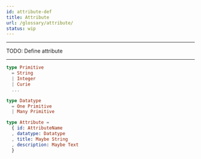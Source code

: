 ```yaml
---
id: attribute-def
title: Attribute
url: /glossary/attribute/
status: wip
---
```


***
TODO: Define attribute

***

```elm
type Primitive
  = String
  | Integer
  | Curie
  ...

type Datatype
  = One Primitive
  | Many Primitive

type Attribute =
  { id: AttributeName
  , datatype: Datatype
  , title: Maybe String
  , description: Maybe Text
  }
```
